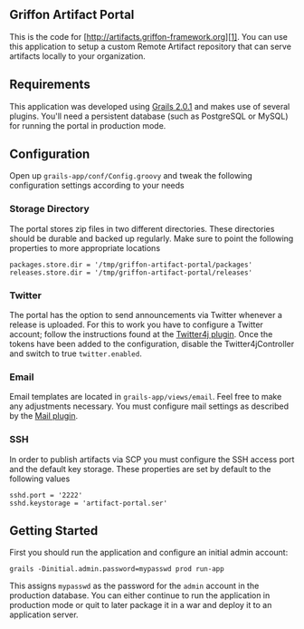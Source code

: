 Griffon Artifact Portal
-----------------------

This is the code for [http://artifacts.griffon-framework.org][1]. You can use
this application to setup a custom Remote Artifact repository that can serve
artifacts locally to your organization.

Requirements
------------

This application was developed using [Grails 2.0.1][2] and makes use of several
plugins. You'll need a persistent database (such as PostgreSQL or MySQL) for
running the portal in production mode.

Configuration
-------------

Open up `grails-app/conf/Config.groovy` and tweak the following configuration
settings according to your needs

### Storage Directory

The portal stores zip files in two different directories. These directories
should be durable and backed up regularly. Make sure to point the following
properties to more appropriate locations

	packages.store.dir = '/tmp/griffon-artifact-portal/packages'
	releases.store.dir = '/tmp/griffon-artifact-portal/releases'
	
### Twitter

The portal has the option to send announcements via Twitter whenever a release
is uploaded. For this to work you have to configure a Twitter account; follow
the instructions found at the [Twitter4j plugin][3]. Once the tokens have been
added to the configuration, disable the Twitter4jController and switch to true
`twitter.enabled`.

### Email

Email templates are located in `grails-app/views/email`. Feel free to make any
adjustments necessary. You must configure mail settings as described by the
[Mail plugin][4].

### SSH

In order to publish artifacts via SCP you must configure the SSH access port
and the default key storage. These properties are set by default to the following
values

	sshd.port = '2222'
	sshd.keystorage = 'artifact-portal.ser'

Getting Started
---------------

First you should run the application and configure an initial admin account:

	grails -Dinitial.admin.password=mypasswd prod run-app

This assigns `mypasswd` as the password for the `admin` account in the production
database. You can either continue to run the application in production mode or
quit to later package it in a war and deploy it to an application server.


[1]: http://artifacts.griffon-framework.org
[2]: http://grails.org
[3]: http://grails.org/plugin/twitter4j
[4]: http://grails.org/plugin/mail
